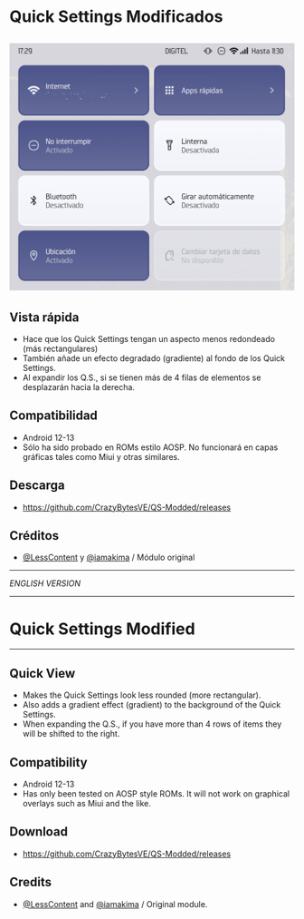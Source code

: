 # Quick Settings Modificados

![](https://github.com/CrazyBytesVE/QS-Modded/blob/main/SC.png)
---
## Vista rápida
- Hace que los Quick Settings tengan un aspecto menos redondeado (más rectangulares)
- También añade un efecto degradado (gradiente) al fondo de los Quick Settings.
- Al expandir los Q.S., si se tienen más de 4 filas de elementos se desplazarán hacia la derecha.

## Compatibilidad
- Android 12-13
- Sólo ha sido probado en ROMs estilo AOSP. No funcionará en capas gráficas tales como Miui y otras similares.

## Descarga
- https://github.com/CrazyBytesVE/QS-Modded/releases

## Créditos
- [@LessContent](https://t.me/lesscontent) y [@iamakima](https://t.me/iamakima) / Módulo original 

---

*ENGLISH VERSION*

---

# Quick Settings Modified

---
## Quick View
- Makes the Quick Settings look less rounded (more rectangular).
- Also adds a gradient effect (gradient) to the background of the Quick Settings.
- When expanding the Q.S., if you have more than 4 rows of items they will be shifted to the right.

## Compatibility
- Android 12-13
- Has only been tested on AOSP style ROMs. It will not work on graphical overlays such as Miui and the like.

## Download
- https://github.com/CrazyBytesVE/QS-Modded/releases

## Credits
- [@LessContent](https://t.me/lesscontent) and [@iamakima](https://t.me/iamakima) / Original module.
